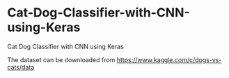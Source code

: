 # Cat-Dog-Classifier-with-CNN-using-Keras
Cat Dog Classifier with CNN using Keras

The dataset can be downloaded from https://www.kaggle.com/c/dogs-vs-cats/data
